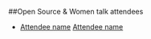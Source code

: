 ##Open Source & Women talk attendees

* [Attendee name](https://github.com/thelastjedi/osw-talk "github/twitter/facebook profile")
[Attendee name](https://github.com/settings/profile)


